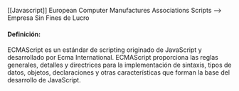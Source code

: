 [[Javascript]]
European Computer Manufactures Associations Scripts --> Empresa Sin Fines de Lucro
#### Definición:
ECMAScript es un estándar de scripting originado de JavaScript y desarrollado por Ecma International. ECMAScript proporciona las reglas generales, detalles y directrices para la implementación de sintaxis, tipos de datos, objetos, declaraciones y otras características que forman la base del desarrollo de JavaScript.